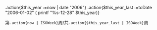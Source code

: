 .action{$this_year :=now | date "2006"} 
.action{$this_year_last :=toDate "2006-01-02" ( printf "%s-12-28" $this_year)}


第`.action{now | ISOWeek}`周/共`.action{$this_year_last | ISOWeek}`周